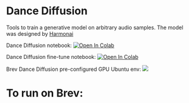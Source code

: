 # Dance Diffusion
Tools to train a generative model on arbitrary audio samples. The model was designed by [Harmonai](https://www.harmonai.org/)

Dance Diffusion notebook: [![Open In Colab](https://colab.research.google.com/assets/colab-badge.svg)](https://colab.research.google.com/github/Harmonai-org/sample-generator/blob/main/Dance_Diffusion.ipynb)

Dance Diffusion fine-tune notebook: [![Open In Colab](https://colab.research.google.com/assets/colab-badge.svg)](https://colab.research.google.com/github/Harmonai-org/sample-generator/blob/main/Finetune_Dance_Diffusion.ipynb)


Brev Dance Diffusion pre-configured GPU Ubuntu env:
[![](https://uohmivykqgnnbiouffke.supabase.co/storage/v1/object/public/landingpage/pill-border-lg.png)](https://console.brev.dev/environment/new?setupRepo=https://github.com/brevdev/dance-diffusion.git&repo=https://github.com/brevdev/dance-diffusion.git&setupPath=whisper.sh&instance=g4dn.xlarge)

# To run on Brev:
